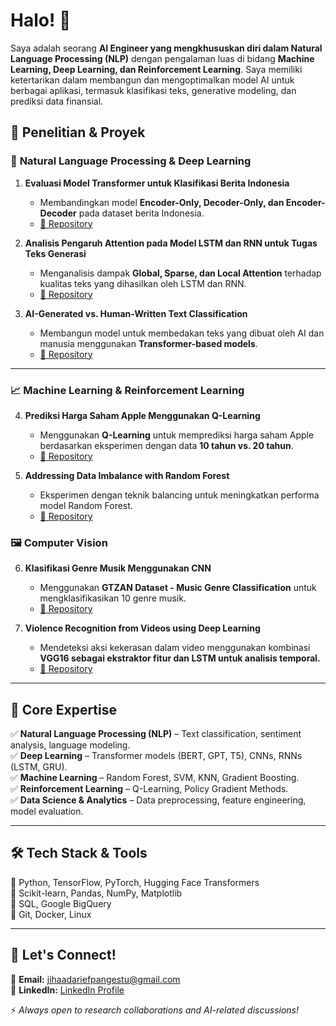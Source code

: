 # Halo! 👋  

Saya adalah seorang **AI Engineer yang mengkhususkan diri dalam Natural Language Processing (NLP)** dengan pengalaman luas di bidang **Machine Learning, Deep Learning, dan Reinforcement Learning**. Saya memiliki ketertarikan dalam membangun dan mengoptimalkan model AI untuk berbagai aplikasi, termasuk klasifikasi teks, generative modeling, dan prediksi data finansial.

## 🔬 Penelitian & Proyek  

### 📝 **Natural Language Processing & Deep Learning**  
1. **Evaluasi Model Transformer untuk Klasifikasi Berita Indonesia**  
   - Membandingkan model **Encoder-Only, Decoder-Only, dan Encoder-Decoder** pada dataset berita Indonesia.  
   - [🔗 Repository](https://github.com/Jihaad2021/Fine-Tuning-Encoder-Decoder-Based-Model)  

2. **Analisis Pengaruh Attention pada Model LSTM dan RNN untuk Tugas Teks Generasi**  
   - Menganalisis dampak **Global, Sparse, dan Local Attention** terhadap kualitas teks yang dihasilkan oleh LSTM dan RNN.  
   - [🔗 Repository](https://github.com/Jihaad2021/Analisis-Pengaruh-Attention-pada-Model-LSTM-dan-RNN-untuk-Tugas-Teks-Generasi)  

3. **AI-Generated vs. Human-Written Text Classification**  
   - Membangun model untuk membedakan teks yang dibuat oleh AI dan manusia menggunakan **Transformer-based models**.  
   - [🔗 Repository](https://github.com/Jihaad2021/AI-Generated-Text-Vs-Human)  

---

### 📈 **Machine Learning & Reinforcement Learning**  
4. **Prediksi Harga Saham Apple Menggunakan Q-Learning**  
   - Menggunakan **Q-Learning** untuk memprediksi harga saham Apple berdasarkan eksperimen dengan data **10 tahun vs. 20 tahun**.  
   - [🔗 Repository](https://github.com/Jihaad2021/Prediksi-Harga-Saham-Apple-Menggunakan-Q-Learning-Studi-Eksperimen-dengan-Data-10-Tahun-vs-20-Tahun)  

5. **Addressing Data Imbalance with Random Forest**  
   - Eksperimen dengan teknik balancing untuk meningkatkan performa model Random Forest.  
   - [🔗 Repository](https://github.com/Jihaad2021/Addressing-Data-Imbalance-with-Random-Forest)  

### 🖼️ **Computer Vision**  
6. **Klasifikasi Genre Musik Menggunakan CNN**  
   - Menggunakan **GTZAN Dataset - Music Genre Classification** untuk mengklasifikasikan 10 genre musik.  
   - [🔗 Repository](https://github.com/Jihaad2021/Klasifikasi-Genre-Musik-Menggunakan-CNN-/blob/main/README.md)  

7. **Violence Recognition from Videos using Deep Learning**  
   - Mendeteksi aksi kekerasan dalam video menggunakan kombinasi **VGG16 sebagai ekstraktor fitur dan LSTM untuk analisis temporal.**
   - [🔗 Repository](https://github.com/Jihaad2021/Pengenalan-Kekerasan-dalam-Video-Menggunakan-Deep-Learning)  

---

## 🎯 **Core Expertise**  
✅ **Natural Language Processing (NLP)** – Text classification, sentiment analysis, language modeling.  
✅ **Deep Learning** – Transformer models (BERT, GPT, T5), CNNs, RNNs (LSTM, GRU).  
✅ **Machine Learning** – Random Forest, SVM, KNN, Gradient Boosting.  
✅ **Reinforcement Learning** – Q-Learning, Policy Gradient Methods.  
✅ **Data Science & Analytics** – Data preprocessing, feature engineering, model evaluation.  

---

## 🛠 **Tech Stack & Tools**  
🔹 Python, TensorFlow, PyTorch, Hugging Face Transformers  
🔹 Scikit-learn, Pandas, NumPy, Matplotlib  
🔹 SQL, Google BigQuery  
🔹 Git, Docker, Linux  

---

## 🚀 **Let's Connect!**  
📩 **Email:** jihaadariefpangestu@gmail.com  
🔗 **LinkedIn:** [LinkedIn Profile](https://www.linkedin.com/in/jihaad-arief-pangestu/)  

⚡ *Always open to research collaborations and AI-related discussions!*  
